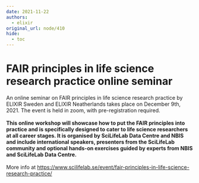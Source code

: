 ```yaml
---
date: 2021-11-22
authors:
  - elixir
original_url: node/410
hide:
  - toc
---
```


# FAIR principles in life science research practice online seminar

<p>An online seminar on FAIR principles in life science research practice by ELIXIR Sweden and ELIXIR Neatherlands takes place on December 9th, 2021. The event is held in zoom, with pre-registration required.<br />
<br />
<strong>This online workshop will showcase how to put the FAIR principles into practice and is specifically designed to cater to life science researchers at all career stages. It is organised by SciLifeLab Data Centre and NBIS and include international speakers, presenters from the SciLifeLab community and optional hands-on exercises guided by experts from NBIS and SciLifeLab Data Centre.&nbsp;</strong><br />
<br />
More info at&nbsp;<a href="https://www.scilifelab.se/event/fair-principles-in-life-science-research-practice/">https://www.scilifelab.se/event/fair-principles-in-life-science-research-practice/</a></p>

